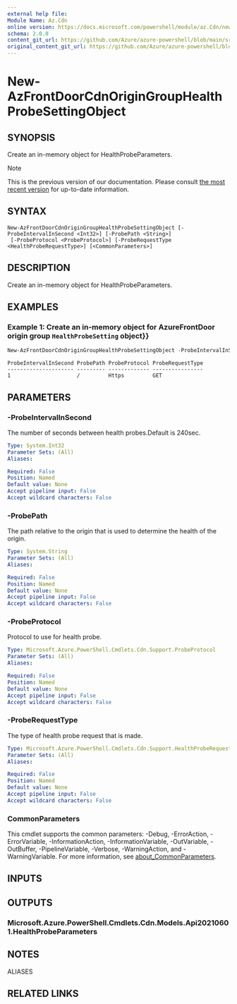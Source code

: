 ```yaml
---
external help file: 
Module Name: Az.Cdn
online version: https://docs.microsoft.com/powershell/module/az.Cdn/new-AzFrontDoorCdnOriginGroupHealthProbeSettingObject
schema: 2.0.0
content_git_url: https://github.com/Azure/azure-powershell/blob/main/src/Cdn/help/New-AzFrontDoorCdnOriginGroupHealthProbeSettingObject.md
original_content_git_url: https://github.com/Azure/azure-powershell/blob/main/src/Cdn/help/New-AzFrontDoorCdnOriginGroupHealthProbeSettingObject.md
---
```


# New-AzFrontDoorCdnOriginGroupHealthProbeSettingObject

## SYNOPSIS
Create an in-memory object for HealthProbeParameters.

> [!NOTE]
>This is the previous version of our documentation. Please consult [the most recent version](/powershell/module/az.cdn/new-azfrontdoorcdnorigingrouphealthprobesettingobject) for up-to-date information.

## SYNTAX

```
New-AzFrontDoorCdnOriginGroupHealthProbeSettingObject [-ProbeIntervalInSecond <Int32>] [-ProbePath <String>]
 [-ProbeProtocol <ProbeProtocol>] [-ProbeRequestType <HealthProbeRequestType>] [<CommonParameters>]
```

## DESCRIPTION
Create an in-memory object for HealthProbeParameters.

## EXAMPLES

### Example 1: Create an in-memory object for AzureFrontDoor origin group `HealthProbeSetting` object}}
```powershell
New-AzFrontDoorCdnOriginGroupHealthProbeSettingObject -ProbeIntervalInSecond 1 -ProbePath "/" -ProbeProtocol "Https" -ProbeRequestType "GET"
```

```output
ProbeIntervalInSecond ProbePath ProbeProtocol ProbeRequestType
--------------------- --------- ------------- ----------------
1                     /         Https         GET
```



## PARAMETERS

### -ProbeIntervalInSecond
The number of seconds between health probes.Default is 240sec.

```yaml
Type: System.Int32
Parameter Sets: (All)
Aliases:

Required: False
Position: Named
Default value: None
Accept pipeline input: False
Accept wildcard characters: False
```

### -ProbePath
The path relative to the origin that is used to determine the health of the origin.

```yaml
Type: System.String
Parameter Sets: (All)
Aliases:

Required: False
Position: Named
Default value: None
Accept pipeline input: False
Accept wildcard characters: False
```

### -ProbeProtocol
Protocol to use for health probe.

```yaml
Type: Microsoft.Azure.PowerShell.Cmdlets.Cdn.Support.ProbeProtocol
Parameter Sets: (All)
Aliases:

Required: False
Position: Named
Default value: None
Accept pipeline input: False
Accept wildcard characters: False
```

### -ProbeRequestType
The type of health probe request that is made.

```yaml
Type: Microsoft.Azure.PowerShell.Cmdlets.Cdn.Support.HealthProbeRequestType
Parameter Sets: (All)
Aliases:

Required: False
Position: Named
Default value: None
Accept pipeline input: False
Accept wildcard characters: False
```

### CommonParameters
This cmdlet supports the common parameters: -Debug, -ErrorAction, -ErrorVariable, -InformationAction, -InformationVariable, -OutVariable, -OutBuffer, -PipelineVariable, -Verbose, -WarningAction, and -WarningVariable. For more information, see [about_CommonParameters](http://go.microsoft.com/fwlink/?LinkID=113216).

## INPUTS

## OUTPUTS

### Microsoft.Azure.PowerShell.Cmdlets.Cdn.Models.Api20210601.HealthProbeParameters

## NOTES

ALIASES

## RELATED LINKS


